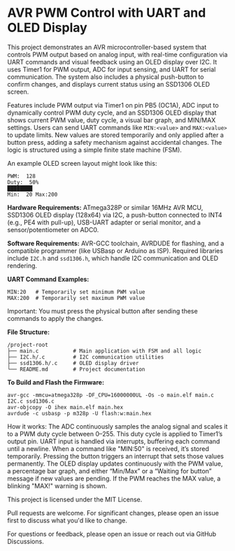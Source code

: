 # AVR PWM Control with UART and OLED Display

This project demonstrates an AVR microcontroller-based system that controls PWM output based on analog input, with real-time configuration via UART commands and visual feedback using an OLED display over I2C. It uses Timer1 for PWM output, ADC for input sensing, and UART for serial communication. The system also includes a physical push-button to confirm changes, and displays current status using an SSD1306 OLED screen.

Features include PWM output via Timer1 on pin PB5 (OC1A), ADC input to dynamically control PWM duty cycle, and an SSD1306 OLED display that shows current PWM value, duty cycle, a visual bar graph, and MIN/MAX settings. Users can send UART commands like `MIN:<value>` and `MAX:<value>` to update limits. New values are stored temporarily and only applied after a button press, adding a safety mechanism against accidental changes. The logic is structured using a simple finite state machine (FSM).

An example OLED screen layout might look like this:
```
PWM:  128       
Duty:  50%      
████████        
Min:  20 Max:200
```

**Hardware Requirements:** ATmega328P or similar 16MHz AVR MCU, SSD1306 OLED display (128x64) via I2C, a push-button connected to INT4 (e.g., PE4 with pull-up), USB-UART adapter or serial monitor, and a sensor/potentiometer on ADC0.

**Software Requirements:** AVR-GCC toolchain, AVRDUDE for flashing, and a compatible programmer (like USBasp or Arduino as ISP). Required libraries include `I2C.h` and `ssd1306.h`, which handle I2C communication and OLED rendering.

**UART Command Examples:**
```
MIN:20   # Temporarily set minimum PWM value
MAX:200  # Temporarily set maximum PWM value
```
Important: You must press the physical button after sending these commands to apply the changes.

**File Structure:**
```
/project-root
├── main.c           # Main application with FSM and all logic
├── I2C.h/.c         # I2C communication utilities
├── ssd1306.h/.c     # OLED display driver
└── README.md        # Project documentation
```

**To Build and Flash the Firmware:**
```
avr-gcc -mmcu=atmega328p -DF_CPU=16000000UL -Os -o main.elf main.c I2C.c ssd1306.c
avr-objcopy -O ihex main.elf main.hex
avrdude -c usbasp -p m328p -U flash:w:main.hex
```

How it works: The ADC continuously samples the analog signal and scales it to a PWM duty cycle between 0–255. This duty cycle is applied to Timer1’s output pin. UART input is handled via interrupts, buffering each command until a newline. When a command like "MIN:50" is received, it’s stored temporarily. Pressing the button triggers an interrupt that sets those values permanently. The OLED display updates continuously with the PWM value, a percentage bar graph, and either “Min/Max” or a “Waiting for button” message if new values are pending. If the PWM reaches the MAX value, a blinking "MAX!" warning is shown.

This project is licensed under the MIT License.

Pull requests are welcome. For significant changes, please open an issue first to discuss what you'd like to change.

For questions or feedback, please open an issue or reach out via GitHub Discussions.
